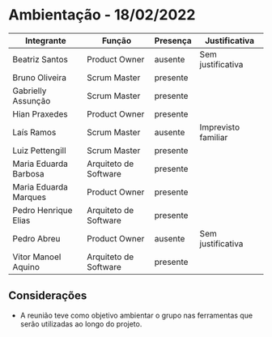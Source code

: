 # Ambientação - 18/02/2022




| Integrante|Função|Presença|Justificativa|
|--------------|-------------|-------|----------------------|
| Beatriz Santos | Product Owner |ausente |Sem justificativa 
| Bruno Oliveira | Scrum Master |presente | |  
| Gabrielly Assunção |Scrum Master |presente | |  
| Hian Praxedes |Product Owner |presente | |  
| Laís Ramos |Scrum Master |ausente| Imprevisto familiar |  
| Luiz Pettengill |Scrum Master |presente | |  
| Maria Eduarda Barbosa |Arquiteto de Software |presente | |  
| Maria Eduarda Marques |Product Owner |presente | 
| Pedro Henrique Elias |Arquiteto de Software |presente | |  
| Pedro Abreu |Product Owner |ausente |Sem justificativa |  
| Vitor Manoel Aquino|Arquiteto de Software |presente | |


	
## Considerações 

- A reunião teve como objetivo ambientar o grupo nas ferramentas que serão utilizadas ao longo do projeto.
